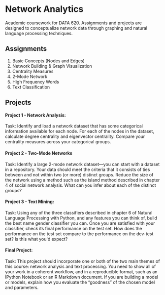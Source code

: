 # Network Analytics 
  
Academic coursework for DATA 620. Assignments and projects are designed to conceptualize network data through graphing and natural language processing techniques. 

## Assignments 

1.  Basic Concepts (Nodes and Edges)  
2.  Network Building & Graph Visualization  
3.  Centrality Measures   
4.  2-Mode Network  
5.  High Frequency Words  
6.  Text Classification

## Projects

#### Project 1 - Network Analysis:  
Task: Identify and load a network dataset that has some categorical information available for each node. For each of the nodes in the dataset, calculate degree centrality and eigenvector centrality. Compare your centrality measures across your categorical groups.

#### Project 2 - Two-Mode Networks
Task: Identify a large 2-mode network dataset—you can start with a dataset in a repository. Your data should meet the criteria that it consists of ties between and not within two (or more) distinct groups.
Reduce the size of the network using a method such as the island method described in chapter 4 of social network analysis. What can you infer about each of the distinct groups?

#### Project 3 - Text Mining:
Task: Using any of the three classifiers described in chapter 6 of Natural Language Processing with Python, and any features you can think of, build the best name gender classifier you can. Once you are satisfied with your classifier, check its final performance on the test set. How does the performance on the test set compare to the performance on the dev-test set? Is this what you'd expect?
 
#### Final Project:
Task: This project should incorporate one or both of the two main themes of this course: network analysis and text processing. You need to show all of your work in a coherent workflow, and in a reproducible format, such as an IPython Notebook or an R Markdown document. If you are building a model or models, explain how you evaluate the “goodness” of the chosen model and parameters.

